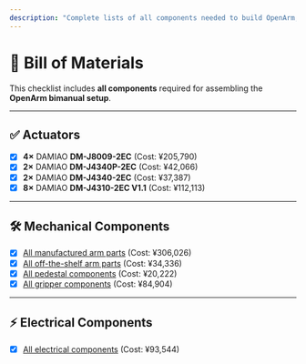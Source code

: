 ```yaml
---
description: "Complete lists of all components needed to build OpenArm, including mechanical parts, electronics, and off-the-shelf components."
---
```


# 🧩 Bill of Materials

This checklist includes **all components** required for assembling the **OpenArm bimanual setup**.

---

## ✅ Actuators

- [x] **4×** DAMIAO **DM-J8009-2EC** (Cost: ¥205,790)
- [x] **2×** DAMIAO **DM-J4340P-2EC** (Cost: ¥42,066)
- [x] **2×** DAMIAO **DM-J4340-2EC** (Cost: ¥37,387)
- [x] **8×** DAMIAO **DM-J4310-2EC V1.1** (Cost: ¥112,113)

---

## 🛠️ Mechanical Components

- [x] [All manufactured arm parts](arm-manufactured) (Cost: ¥306,026)
- [x] [All off-the-shelf arm parts](arm-off-the-shelf) (Cost: ¥34,336)
- [x] [All pedestal components](pedestal) (Cost: ¥20,222)
- [x] [All gripper components](gripper) (Cost: ¥84,904)

---

## ⚡ Electrical Components

- [x] [All electrical components](electrical) (Cost: ¥93,544)
